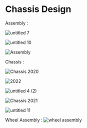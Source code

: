 # Chassis Design

Assembly :

![untitled 7](https://user-images.githubusercontent.com/66547099/179715602-2d9d9ccf-06f6-466a-a42c-0498a9c30c2d.jpg)



![untitled 10](https://user-images.githubusercontent.com/66547099/179715613-e9a63a37-88ae-4982-a186-df898fb26214.jpg)




![Assembly](https://user-images.githubusercontent.com/66547099/161316800-ac7a3307-6caf-4994-ae14-b8ab752a89c3.png)




Chassis :

![Chassis 2020](https://user-images.githubusercontent.com/66547099/161317550-4a619b6f-60f0-446d-ae64-06c9508f05a9.png)



![2022](https://user-images.githubusercontent.com/66547099/178967565-83b79ef4-ebb5-4d28-95c9-dd098ceab794.png)


![untitled 4 (2)](https://user-images.githubusercontent.com/66547099/179705674-037bf429-95fa-41bb-994a-b9a563007d8e.jpg)


![Chassis 2021](https://user-images.githubusercontent.com/66547099/161317353-d95d3214-9463-4990-bc54-c0b441b65256.png)


![untitled 11](https://user-images.githubusercontent.com/66547099/179714946-b2ea8576-62dc-4886-a9a1-543775408f98.jpg)





Wheel Assembly :
![wheel assembly](https://user-images.githubusercontent.com/66547099/161317843-aac49282-a9bf-40a0-a71e-dda8cfe44008.jpg)
